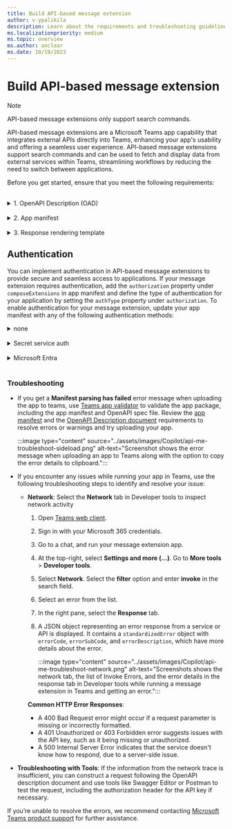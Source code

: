 ```yaml
---
title: Build API-based message extension
author: v-ypalikila
description: Learn about the requirements and troubleshooting guidelines for an API-based message extension.
ms.localizationpriority: medium
ms.topic: overview
ms.author: anclear
ms.date: 10/19/2023
---
```


# Build API-based message extension

> [!NOTE]
> API-based message extensions only support search commands.

API-based message extensions are a Microsoft Teams app capability that integrates external APIs directly into Teams, enhancing your app's usability and offering a seamless user experience. API-based message extensions support search commands and can be used to fetch and display data from external services within Teams, streamlining workflows by reducing the need to switch between applications.

Before you get started, ensure that you meet the following requirements:

</br>
<details><summary id="oad">1. OpenAPI Description (OAD) </summary>

Ensure that you adhere to following guidelines for OpenAPI Description (OAD) document:

* OpenAPI versions 2.0 and 3.0.x are supported.
* JSON and YAML are the supported formats.
* The request body, if present, must be application/Json.
* Define an HTTPS protocol server URL for the `servers.url` property.
* Only POST and GET HTTP methods are supported.
* The OpenAPI Description document must have an `operationId`.
* Only one required parameter without a default value is allowed.
* A required parameter with a default value is considered optional.
* Users must not enter a parameter for a header or cookie.
* The operation must not have a required header or cookie parameters without default values.
* Ensure that there are no remote references in the OpenAPI Description document.
* Constructing arrays for the request isn’t supported; however, nested objects within a JSON request body are supported.
* Teams doesn't support the `oneOf`, `anyOf`, `allOf`, and `not` (swagger.io) constructs.

The following code is an example of an OpenAPI Description document:

```yml
openapi: 3.0.1
info:
title: OpenTools Plugin
description: A plugin that allows the user to find the most appropriate AI tools for their use cases, with their pricing information.
version: 'v1'
servers:
- url: https://gptplugin.opentools.ai
paths:
/tools:
 get:
   operationId: searchTools
   summary: Search for AI Tools
   parameters:
     - in: query
       name: search
       required: true
       schema:
         type: string
       description: Used to search for AI tools by their category based on the keywords. For example, ?search="tool to create music" will give tools that can create music.
   responses:
     "200":
       description: OK
       content:
         application/json:
           schema:
             $ref: '#/components/schemas/searchToolsResponse'
     "400":
       description: Search Error
       content:
         application/json:
           schema:
             $ref: '#/components/schemas/searchToolsError'
components:
schemas:
 searchToolsResponse:
   required:
     - search
   type: object
   properties:
     tools:
       type: array
       items:
         type: object
         properties:
           name:
             type: string
             description: The name of the tool.
           opentools_url:
             type: string
             description: The URL to access the tool.
           main_summary:
             type: string
             description: A summary of what the tool is.
           pricing_summary:
             type: string
             description: A summary of the pricing of the tool.
           categories:
             type: array
             items:
               type: string
             description: The categories assigned to the tool.
           platforms:
             type: array
             items:
               type: string
             description: The platforms that this tool is available on.
       description: The list of AI tools.
 searchToolsError:
   type: object
   properties:
     message:
       type: string
       description: Message of the error.
```

For more information on how to write OpenAPI definitions in YAML, see [OpenAPI structure.](https://swagger.io/docs/specification/basic-structure/)

</details>

</br>

<details><summary id="app-manifest">2. App manifest</summary>

Ensure that you adhere to following guidelines for app manifest:

* Set the app manifest version to `1.17`.
* Set `composeExtensions.composeExtensionType` to `apiBased`.
* Define `composeExtensions.apiSpecificationFile` as the relative path to the OpenAPI Description file within the folder. This links the app manifest to the API specification.
* Define `apiResponseRenderingTemplateFile` as the relative path to the response rendering template. This specifies the location of the template used for rendering API responses.
* Each command must have a link to the response rendering template. This connects each command to its corresponding response format.
* The `Commands.id` property in the app manifest must match the `operationId` in the OpenAPI Description.
* If a required parameter is without a default value, the command `parameters.name` in the app manifest must match the `parameters.name` in the OpenAPI Description document.
* If there’s no required parameter, the command `parameters.name` in the app manifest must match the optional `parameters.name` in the OpenAPI Description.
* Make sure that the parameters for each command match exactly with the names of the parameters defined for the operation in the OpenAPI spec.
* A [response rendering template](#response-template) must be defined per command, which is used to convert responses from an API.
* The command and parameter descriptions must not exceed 128 characters.

  ```json
   {
   "$schema": "https://developer.microsoft.com/json-schemas/teams/vDevPreview/MicrosoftTeams.schema.json",
   +  "manifestVersion": "devPreview",
   "version": "1.0.0",
   "id": "04805b4b-xxxx-xxxx-xxxx-4dbc1cac8f89",
   "packageName": "com.microsoft.teams.extension",
   "developer": {
      "name": "Teams App, Inc.",
      "websiteUrl": "https://www.example.com",
      "privacyUrl": "https://www.example.com/termofuse",
      "termsOfUseUrl": "https://www.example.com/privacy"
   },
   "icons": {
      "color": "color.png",
      "outline": "outline.png"
   },
   "name": {
      "short": "AI tools",
      "full": "AI tools"
   },
   "description": {
      "short": "AI tools",
      "full": "AI tools"
   },
   "accentColor": "#FFFFFF",
   "composeExtensions": [
      {
   +      "composeExtensionType": "apiBased",
   +      "authorization": {
   +        "authType": "apiSecretServiceAuth ",
   +        "apiSecretServiceAuthConfiguration": {
   +            "apiSecretRegistrationId": "96270b0f-7298-40cc-b333-152f84321813"
   +        }
   +      },
   +      "apiSpecificationFile": "aitools-openapi.yml",
         "commands": [
         {
            "id": "searchTools",
            "type": "query",
            "context": [
               "compose",
               "commandBox"
            ],
            "title": "search for AI tools",
            "description": "search for AI tools",
            "parameters": [
               {
               "name": "search",
               "title": "search query",
               "description": "e.g. search='tool to create music'"
               }
            ],
   +          "apiResponseRenderingTemplateFile": "response-template.json"
         }
         ]
      }
   ],
   "validDomains": []
   }
   ```

### Parameters

|Name  |Description                                    |
|:---------|               ---------------------------------------------------------|
|`composeExtensions.composeExtensionType`     |  Compose extension type. Update the value to `apiBased`. |
|`composeExtensions.authorization`|Authorization related information for the API-based message extension|
|`composeExtensions.authorization.authType`|Enum of possible authorization types. Supported values are `none`, `apiSecretServiceAuth`, and `microsoftEntra`.|
|`composeExtensions.authorization.apiSecretServiceAuthConfiguration`|Object capturing details needed to do service auth. Applicable only when auth type is `apiSecretServiceAuth`.|
|`composeExtensions.authorization.apiSecretServiceAuthConfiguration.apiSecretRegistrationId`| Registration ID returned when developer submits the API key through Developer Portal.|
|`composeExtensions.apiSpecificationFile`     |  References an OpenAPI Description file in the app package. Include when type is `apiBased`.      |
|`composeExtensions.commands.id`      | Unique ID that you assign to search command. The user request includes this ID. The ID must match the `OperationId` available in the OpenAPI Description.       |
|`composeExtensions.commands.context`      | Array where the entry points for message extension is defined. The default values are `compose` and `commandBox`. |
|`composeExtensions.commands.parameters`    | Defines a static list of parameters for the command. The name must map to the `parameters.name` in the OpenAPI Description. If you're referencing a property in the request body schema, then the name must map to `properties.name` or query parameters.     |
|`composeExtensions.commands.apiResponseRenderingTemplateFile`| Template used to format the JSON response from developer’s API to Adaptive Card response. *[Mandatory]* |

For more information, see [composeExtensions](../resources/schema/manifest-schema-dev-preview.md#composeextensions).

</details>

</br>

<details><summary id="response-template">3. Response rendering template</summary>

> [!NOTE]
>
> Teams supports Adaptive Cards up to version 1.5. When using Adaptive Card designer, ensure that you change the target version to 1.5.

* **Define the schema reference URL** in the `$schema` property to establish the structure of your template to the [response rendering template schema](https://developer.microsoft.com/json-schemas/teams/v1.17/MicrosoftTeams.ResponseRenderingTemplate.schema.json).
* **The supported values for `responseLayout`** are `list` and `grid`, which determine how the response is visually presented. For more information on the layout, see [respond to user requests](how-to/search-commands/respond-to-search.md#respond-to-user-requests).
* **A `jsonPath` is rerequired** for arrays or when the data for the Adaptive Card isn't the root object. For example, if your data is nested under `productDetails`, your JSON path would be `productDetails`.
* **Define `jsonPath` as the path** to the relevant data or array in the API response. If the path points to an array, then each entry in the array binds with the Adaptive Card template and returns as a separate result. *[Optional]*
* **Get a sample response** for validating the response rendering template. This serves as a test to ensure your template works as expected.
* **Use tools such as Fiddler or Postman** to call the API and ensure that the request and the response are valid. This step is crucial for troubleshooting and confirming that your API is functioning correctly.
* **You can use the Adaptive Card Designer** to bind the API response to the response rendering template and preview the Adaptive Card. Insert the Adaptive Card template in the **CARD PAYLOAD EDITOR** and insert the sample response entry in the **SAMPLE DATA EDITOR**.

The following code is an example of a Response rendering template: <br/>
<br/>
  <details><summary>Response rendering template example</summary>

  ```json
  {
  "version": "1.0",
  "$schema": "developer.microsoft.com/json-schemas/teams/v1.17/MicrosoftTeams.ResponseRenderingTemplate.schema.json",
  "jsonPath": "repairs",
  "responseLayout": "grid",
  "responseCardTemplate": {
    "$schema": "http://adaptivecards.io/schemas/adaptive-card.json",
    "type": "AdaptiveCard",
    "version": "1.4",
    "body": [
      {
        "type": "Container",
        "items": [
          {
            "type": "ColumnSet",
            "columns": [
              {
                "type": "Column",
                "width": "stretch",
                "items": [
                  {
                    "type": "TextBlock",
                    "text": "Title: ${if(title, title, 'N/A')}",
                    "wrap": true
                  },
                  {
                    "type": "TextBlock",
                    "text": "Description: ${if(description, description, 'N/A')}",
                    "wrap": true
                  },
                  {
                    "type": "TextBlock",
                    "text": "Assigned To: ${if(assignedTo, assignedTo, 'N/A')}",
                    "wrap": true
                  },
                  {
                    "type": "Image",
                    "url": "${image}",
                    "size": "Medium",
                    "$when": "${image != null}"
                  }
                ]
              },
              {
                "type": "Column",
                "width": "auto",
                "items": [
                  {
                    "type": "Image",
                    "url": "${if(image, image, '')}",
                    "size": "Medium"
                  }
                ]
              }
            ]
          },
          {
            "type": "FactSet",
            "facts": [
              {
                "title": "Repair ID:",
                "value": "${if(id, id, 'N/A')}"
              },
              {
                "title": "Date:",
                "value": "${if(date, date, 'N/A')}"
              }
            ]
          }
        ]
      }
    ]
    },
    "previewCardTemplate": {
    "title": "Title: ${if(title, title, 'N/A')}",
    "subtitle": "Description: ${if(description, description, 'N/A')}",
    "text": "Assigned To: ${if(assignedTo, assignedTo, 'N/A')}",
    "image": {
      "url": "${image}",
      "$when": "${image != null}"
      }
    }
   }
   ```

  </details>

  **Preview Card**

A preview card template in the response rendering template schema is used to map JSON responses to a preview card that users see when they select a search result. The preview card then expands into an Adaptive Card in the message compose box. The preview card template is part of the response rendering template, which also includes an Adaptive Card template and metadata.

  :::image type="content" source="../assets/images/Copilot/api-based-message-extension-preview-card.png" alt-text="Screenshot shows an example of compose extension displaying an array of preview cards when searching for a specific word. In this case, searching for 'a' in the 'SME test app' returns five cards showing 'Title', 'Description' (truncated) and 'AssignedTo' properties and values in each one.":::

 **Expanded Adaptive Card**

  :::image type="content" source="../assets/images/Copilot/api-based-message-extension-expanded-adaptive-card.png" alt-text="Example of how the Adaptive Card looks like expanded once a user selects a preview card. The Adaptive Card shows the Title, the full Description, AssignedTo, RepairId, and Date values.":::

#### Parameters

|Property  |Type  |Description  |Required  |
|--------- |---------|---------|---------|
|`version` |  `string` | The schema version of the current response rendering template.        |  Yes       |
|`jsonPath`     | `string`        | The path to the relevant section in the results to which the responseCardTemplate and previewCardTemplate should be applied. If not set, the root object is treated as the relevant section. If the relevant section is an array, each entry is mapped to the responseCardTemplate and the previewCardTemplate.        |   No      |
|`responseLayout`    | `responseLayoutType`        |  Specifies the layout of the results in the message extension flyout. The supported types are `list` and `grid`.       |    Yes     |
|`responseCardTemplate`    |  `adaptiveCardTemplate`  | A template for creating an Adaptive Card from a result entry.      |   Yes      |
|`previewCardTemplate`     |  `previewCardTemplate`       | A template for creating a preview card from a result entry. The resulting preview card is displayed in the message extension flyout menu.        |  Yes       |

#### Json path

The [JSON path](https://www.newtonsoft.com/json/help/html/QueryJsonSelectToken.htm) is optional but should be used for arrays or where the object to be used as the data for the adaptive card isn't the root object. The JSON path should follow the format defined by Newtonsoft. This tool can be used. You can use the [JSON tool](https://jsonpath.com/) to validate a JSON path is correct given an example JSON token. If the JSON path points to an array, then each entry in that array is bound with the adaptive card template and returns as separate results.

**Example**
Let's say you have the below JSON for a list of products and you want to create a card result for each entry.

```json
{
   "version": "1.0",
   "title": "All Products",
   "warehouse": {
      "products": [
        ...
      ]
   }
}
```

As you can see, the array of results is under "products", which is nested under "warehouse", so the JSON path would be "warehouse.products".

Use <https://adaptivecards.io/designer/> to preview the adaptive card by inserting the template into Card Payload Editor, and take a sample response entry from your array or for your object and insert it into the Same Data editor on the right. Make sure that the card renders properly and is to your liking.
Note that Teams supports cards up to version 1.5 while the designer supports 1.6.

#### OpenAPI schema conversion

> [!NOTE]
> We send an accept-language header in the HTTP request that is sent to the endpoint defined in the OpenAPI description document. The accept-language is based on the Teams client locale and can be used by the developer for returning back a localized response.

The following data types in the OpenAPI description document are converted into elements within an Adaptive Card as follows:

* `string`, `number`, `integer`, `boolean` types are converted to a TextBlock.

  <details><summary>Example</summary>
  
  * **Source Schema**: `string`, `number`, `integer`, and `boolean`

       ```yml
        name:
          type: string
          example: doggie
       ```

  * **Target Schema**: `Textblock`

      ```json
      {
      "type": "TextBlock",
      "text": "name: ${if(name, name, 'N/A')}",
      "wrap": true
    }
      ```

  </details>

* `array`: An array is converted to a container inside Adaptive Card.

  <details><summary>Example</summary>

  * **Source schema**: `array`

    ```yml
        type: array
                  items:
                  required:
                    - name
                  type: object
                    properties:
                    id:
                      type: integer
                    category:
                      type: object
                      properties:
                      name:
                        type: string
    ```

  * **Target Schema**: `Container`

    ```json
        {
                  "type": "Container",
                  "$data": "${$root}",
                  "items": [
                    {
                      "type": "TextBlock",
                      "text": "id: ${if(id, id, 'N/A')}",
                      "wrap": true
                    },
                    {
                      "type": "TextBlock",
                      "text": "category.name: ${if(category.name, category.name, 'N/A')}",
                      "wrap": true
                    }
                  ]
                }
                
    ```

  </details>

* `object`: An object is converted to a nested property in Adaptive Card.

  <details><summary>Example</summary>

  * **Source Schema**: `object`

    ```yml
    components:
      schemas:
        Pet:
            category:
              type: object
            properties:
              id:
                type: integer
              name:
                type: string

    ```

  * **Target Schema**: Nested property in an Adaptive Card

    ```json
    {
      "type": "TextBlock",
      "text": "category.id: ${if(category.id, category.id, 'N/A')}",
      "wrap": true
    },
    {
      "type": "TextBlock",
      "text": "category.name: ${if(category.name, category.name, 'N/A')}",
      "wrap": true
    }

    ```

  </details>

* `image`: If a property is an image URL, then it converts to an Image element in the Adaptive Card.

  <details><summary>Example</summary>

  * **Source schema**: `image`

    ```yml
        image:
          type: string
          format: uri
          description: The URL of the image of the item to be repaired

    ```

  * **Target Schema**: `"Image"`

    ```json
    {
          "type": "Image",
          "url": "${image}",
          "$when": "${image != null}"
        }

    ```

  </details>

</details>

## Authentication

You can implement authentication in API-based message extensions to provide secure and seamless access to applications. If your message extension requires authentication, add the `authorization` property under `composeExtensions` in app manifest and define the type of authentication for your application by setting the `authType` property under `authorization`. To enable authentication for your message extension, update your app manifest with any of the following authentication methods:

<details><summary id="none">none</summary>
<br>

You can update `none` as a value for `authorization` in an API-based message extension when the API doesn't require any authentication for the user. When Teams service sends a request to the API, it deosn't supply any authentication information.

```json
    "authorization": {
      "authType": "none"
      }
    },
```

</details>
<br/>

<details><summary id="secret-service-auth">Secret service auth</summary>

API secret service authentication is a secure method for your app to authenticate with API. You can [register an API key](#register-an-api-key) through the Developer Portal for Teams, and generate an API key registration ID. [Update the app manifest](#update-app-manifest) with the `apiSecretServiceAuthConfiguration` object with an `apiSecretRegistrationId` property. This property should contain the reference ID returned when you submitted the API key through the portal.

When an API request is initiated, the system retrieves the API key from a secure storage location and includes it in the authorization header using the bearer token scheme. The API endpoint, upon receiving the request, verifies the validity of the API key. If the verification is successful, the endpoint processes the request and returns the desired response, ensuring that only authenticated requests receive access to the API’s resources.

### Register an API key

API key registration allows you to secure their APIs that are behind an auth and use in message extensions. You can register an API key and specify the domain, tenant, and app that can access the APIs, and provide the secrets that are needed to authenticate the API calls.  You can then paste the API key ID in the message extension and the API key ID enables the authentication for the API calls that are behind an auth.

To register an API Key, follow these steps:

1. Go to **Tools** > **API key registration**.

   :::image type="content" source="../assets/images/Copilot/api-based-me-api-key-registration.png" alt-text="Screenshot shows the API key registration option in Developer Portal for Teams.":::

1. Select **+ New API key**.

1. In the **API key registration** page, under **Register an API key**, update the following:

   1. **Description**: Description of the API Key.
   1. **Add domain**: Update the base path for API endpoints. The path must be a secure HTTPS URL, include a fully qualified domain name, and can optionally include a specific path. For example, `https://api.yelp.com`.

      :::image type="content" source="../assets/images/Copilot/api-based-me-register-key-domain.png" alt-text="Screenshot shows the Description and Add domain options in the API key registration page in Developer Portal for Teams.":::

1. Under **Set a target tenant**, select any of the following:

   * **Home tenant**
   * **Any tenant**

   |Option   |When to use  | Description|
   |---------|---------|----------------|
   |**Home tenant**     | When you develop your app in your tenant and test the app as a custom app or custom app built for your org.        |  The API key is only usable within the tenant where the the API is registered. |
   |**Any tenant**     | After you've completed testing the app and want to enable the app across different tenants. Ensure that you update your target tenant to **Any tenant** before submitting your app package to the Partner Center.        | The API key can be used in other tenants after the app is available in the Teams Store. |

   :::image type="content" source="../assets/images/Copilot/api-based-me-api-key-tenant.png" alt-text="Screenshot shows the Home tenant and Any tenant options under set a target tenant heading in Developer Portal for Teams.":::

1. Under **Set a Teams app**, select any of the following:

   * **Any Teams app**
   * **Existing Teams app ID**

   |Option   |When to use  | Description|
   |---------|---------|----------------|
   |**Any Teams app**     | When you develop your app in your tenant and test the app as a custom app or custom app built for your org.        | The API key can be used with any Teams app. It's useful when custom app or custom app built for your org have IDs generated after app upload. |
   |**Existing Teams app ID**     | After you've completed testing of your app within your tenant as a custom app or custom app built for your org. Update your API key registration and select **Existing Teams app** and input your app’s manifest ID.         |The **Existing Teams app** option binds the API secret registration to your specific Teams app. |

   :::image type="content" source="../assets/images/Copilot/api-based-me-api-key-teams-app.png" alt-text="Screenshot shows the Any Teams app and Existing Teams app options under Set a Teams app heading in Developer Portal for Teams.":::

1. Select **+ Add Secret**. A **Add an API key** dialog appears.

1. Enter a value for the secret and select **Save**.

   > [!NOTE]
   >
   > * You can maintain up to two secrets for each API key registration. If one key is compromised, it can be promptly removed and allows Teams to switch to the second key.
   > * The secret value must have at least 10 characters and at most 128 characters.
   > * If the first key results in a 401 error, Teams automatically attempts to use the second key. It helps with uninterrupted service for users and eliminates any potential downtime during the creation of a new secret.

   :::image type="content" source="../assets/images/Copilot/api-based-me-api-key-secret.png" alt-text="Screenshot shows the Enter the value for this secret option to add a secret to the API key.":::

An **API key registration ID** is generated.

:::image type="content" source="../assets/images/Copilot/api-based-me-api-key-reg-id.png" alt-text="Screenshot shows the API key registration ID generated in Developer Portal for Teams.":::

Copy and save the API key registration ID and update it as a value for the `apiSecretRegistrationId` property in the app manifest.

### Update app manifest

You can authorize incoming requests to your service by configuring a static API key. The API key is stored securely and added to the API call. Add an `apiSecretServiceAuthConfiguration` object with an `apiSecretRegistrationId` property, which contains the reference ID when you submit the API key through the Developer portal for Teams. For more information, see [composeExtensions.commands.](../resources/schema/manifest-schema.md#composeextensionscommands)

```json
"composeExtensions": [
    {
      "composeExtensionType": "apiBased",
      "authorization": {
        "authType": "apiSecretServiceAuth",
        "apiSecretServiceAuthConfiguration": {
            "apiSecretRegistrationId": "9xxxxb0f-xxxx-40cc-xxxx-15xxxxxxxxx3"
        }
      },
```

</details>
<br/>

<details><summary id="microsoft-entra">Microsoft Entra </summary>

`microsoftEntra` authentication method uses an app user's Teams identity to provide them with access to your app. A user who has signed into Teams doesn't need to sign in again to your app within the Teams environment. Microsoft Entra SSO enables the app to silently obtain a user token that is issued for its resource by Microsoft Entra. The app can then authenticate this token and retrieve the user profile information without the user's consent.

### Prerequisites

Before you start, ensure you have the following:

* An Azure account with an active subscription.
* Basic familiarity with Microsoft Entra ID and Teams app development.

The following image shows how SSO works when a Teams app user attempts to access API-bsed message extension app:

:::image type="content" source="../assets/images/Copilot/api-me-entra-sso.png" alt-text="Screenshot shows how Microsoft Entra SSO authorization works to authentication API." lightbox="../assets/images/Copilot/api-me-entra-sso.png" :::

* The user invokes the API-based message extension app from a message extension in Teams and requests a command that requires authentication.
* The app sends a request to the Teams backend service with the app ID and the required scope (access_as_user).
* The Teams backend service checks if the user consented to the app and the scope. If not, it shows a consent screen to the user and asks for permission.
* If the user consents, Microsoft Entra generates an access token for the user and the app, and sends it to the app in the authorization header of the request.
* The app validates the token. The user can extract the user information from the token, such as the name, email, and object ID.
* The app returns the response to the user in Teams.

To enable `microsoftEntra` authentication method for API-based message extension, follow these steps:

### Register a new app in Microsoft Entra ID

1. Open the [Azure portal](https://ms.portal.azure.com/) on your web browser.

2. Select the **App registrations** icon.

   :::image type="content" source="../assets/images/authentication/teams-sso-tabs/azure-portal.png" alt-text="Microsoft Entra admin center page.":::

   The **App registrations** page appears.

3. Select **+ New registration** icon.

    :::image type="content" source="../assets/images/authentication/teams-sso-tabs/app-registrations.png" alt-text="New registration page on Microsoft Entra admin center.":::

    The **Register an application** page appears.

4. Enter the name of your app that you want to be displayed to the app user. You can change the name at a later stage if you want to.

    :::image type="content" source="../assets/images/authentication/teams-sso-tabs/register-app.png" alt-text="App registration page on Microsoft Entra admin center.":::

5. Select the type of user account that can access your app. You can select from single or multitenant options in organizational directories, or restrict the access to personal Microsoft accounts only.

    <details>
    <summary><b>Options for supported account types</b></summary>

    | Option | Select this to... |
    | --- | --- |
    | Accounts in this organizational directory only (Microsoft only - Single tenant) | Build an application for use only by users (or guests) in your tenant. <br> Often called custom app built for your org (LOB app), this app is a single-tenant application in the Microsoft identity platform. |
    | Accounts in any organizational directory (Any Microsoft Entra ID tenant - Multitenant) | Let users in any Microsoft Entra tenant use your application. This option is appropriate if, for example, you're building a SaaS application, and you intend to make it available to multiple organizations. <br> This type of app is known as a multitenant application in the Microsoft identity platform.|
    | Accounts in any organizational directory (Any Microsoft Entra ID tenant - Multitenant) and personal Microsoft accounts (for example, Skype, Xbox) | Target the widest set of customers. <br> By selecting this option, you're registering a multitenant application that can support app users who have personal Microsoft accounts also. |
    | Personal Microsoft accounts only | Build an application only for users who have personal Microsoft accounts. |

    </details>

    > [!NOTE]
    > You don't need to enter **Redirect URI** for enabling SSO for an API-based message extension app.

7. Select **Register**.
    A message pops up on the browser stating that the app was created.

    :::image type="content" source="../assets/images/Copilot/api-me-entra-sso-register.png" alt-text="Screenshot shows an example of the notification after the app registration is successful on Azure portal.":::

    The page with app ID and other configurations is displayed.

    :::image type="content" source="../assets/images/Copilot/api-me-entra-sso-app-details.png" alt-text="Screenshot shows the app details page in Azure portal.":::

8. Note and save the app ID from **Application (client) ID** to update the app manifest later.

    Your app is registered in Microsoft Entra ID. You now have the app ID for your API-based message extension app.

### Configure scope for access token

After you've created a new app registration, configure scope (permission) options for sending access token to Teams client, and authorizing trusted client applications to enable SSO.

To configure scope and authorize trusted client applications, you need:

* [Add Application ID URI](#application-id-uri): Configure scope (permission) options for your app. Expose a web API and configure the application ID URI.
* [Configure API scope](#configure-api-scope): Define scope for the API, and the users who can consent for a scope. You can only let admins provide consent for higher-privileged permissions.
* [Configure authorized client application](#configure-authorized-client-application): Create authorized client IDs for applications that you want to preauthorize. It allows the app user to access the app scopes (permissions) you've configured, without requiring any further consent. Preauthorize only those client applications you trust as your app users don't have the opportunity to decline consent.

#### Application ID URI

1. Select **Manage** > **Expose an API** from the left pane.

    The **Expose an API** page appears.

1. Select **Add** to generate application ID URI in the form of `api://{AppID}`.

    :::image type="content" source="../assets/images/Copilot/api-based-me-entra-sso-expose-api.png" alt-text="Set app ID URI":::

    The section for setting application ID URI appears.

1. Enter the **Application ID URI** in the format explained here.

    :::image type="content" source="../assets/images/Copilot/api-based-me-entra-sso-app-id-uri.png" alt-text="Application ID URI":::

    * The **Application ID URI** is prefilled with app ID (GUID) in the format `api://{AppID}`.
    * The application ID URI format must be: `api://fully-qualified-domain-name.com/{AppID}`.
    * Insert the `fully-qualified-domain-name.com` between `api://` and `{AppID}` (which is, GUID). For example, api://example.com/{AppID}.

    > [!IMPORTANT]
    >
    > * If you're building a standalone bot, enter the application ID URI as api://botid-{YourBotId}. Here, {YourBotId} is your Microsoft Entra application ID.
    > * If you're building an app with a bot, a messaging extension, and a tab, enter the application ID URI as api://fully-qualified-domain-name.com/botid-{YourClientId}, where {YourClientId} is your bot app ID.
    > *  If you're building an app with a messaging extension or tab capabilities without the bot,  enter the application ID URI as api://fully-qualified-domain-name.com/{YourClientId}, where {YourClientId} is your Microsoft Entra application ID.
    
    
    **Application ID URI for app with multiple capabilities**: If you're building an API-based message extension, enter the application ID URI as `api://fully-qualified-domain-name.com/{YourClientId}`, where {YourClientId} is your Microsoft Entra app ID.
    >
    > * **Format for domain name**: Use lower case letters for domain name. Don't use upper case.


1. Select **Save**.

    A message pops up on the browser stating that the application ID URI was updated.

    :::image type="content" source="../assets/images/authentication/teams-sso-tabs/app-id-uri-msg.png" alt-text="Application ID URI message":::

    The application ID URI displays on the page.

    :::image type="content" source="../assets/images/Copilot/api-based-me-entra-sso-app-id-uri-final.png" alt-text="Application ID URI updated":::

1. Note and save the Application ID URI to update the app manifest later.

#### Configure API scope

> [!NOTE]
> API-based message extension support **access_as_user** scope only.

1. Select **+ Add a scope** in the **Scopes defined by this API** section.

    :::image type="content" source="../assets/images/authentication/teams-sso-tabs/select-scope.png" alt-text="Select scope":::

    The **Add a scope** page appears.

1. Enter the details for configuring scope.

    :::image type="content" source="../assets/images/authentication/teams-sso-tabs/add-scope.png" alt-text="The screenshot shows how to add scope details in Azure.":::

    1. Enter the scope name. This field is mandatory.
    2. Select the user who can give consent for this scope. The default option is **Admins only**.
    3. Enter the **Admin consent display name**. This field is mandatory.
    4. Enter the description for admin consent. This field is mandatory.
    5. Enter the **User consent display name**.
    6. Enter the description for user consent description.
    7. Select the **Enabled** option for state.
    8. Select **Add scope**.

    A message pops up on the browser stating that the scope was added.

    :::image type="content" source="../assets/images/authentication/teams-sso-tabs/scope-added-msg.png" alt-text="Scope added message":::

    The new scope you defined displays on the page.

    :::image type="content" source="../assets/images/Copilot/api-based-me-entra-sso-scopes.png" alt-text="Screenshot shows an example of the scope added to the app in Azure portal.":::

#### Configure authorized client application

1. Move through the **Expose an API** page to the **Authorized client application** section, and select **+ Add a client application**.

    :::image type="content" source="../assets/images/authentication/teams-sso-tabs/auth-client-apps.png" alt-text="Authorized client application":::

    The **Add a client application** page appears.

1. Enter the appropriate Microsoft 365 client ID for the applications that you want to authorize for your app’s web application.

    :::image type="content" source="../assets/images/Copilot/api-based-me-entra-sso-client-app.png" alt-text="Screenshot shows the Client ID and Authorized scopes option to add a client application to the app in Azure portal.Add a client application":::

    > [!NOTE]
    >
    > The Microsoft 365 client IDs for mobile, desktop, and web applications for Teams are the actual IDs that you must add.

    1. Select one of the following client IDs:

       | Use client ID | For authorizing... |
       | --- | --- |
       | 1fec8e78-bce4-4aaf-ab1b-5451cc387264 | Teams mobile or desktop application |
       | 5e3ce6c0-2b1f-4285-8d4b-75ee78787346 | Teams web application |

    1. Select the application ID URI you created for your app in **Authorized scopes** to add the scope to the web API you exposed.

    1. Select **Add application**.

       A message pops up on the browser stating that the authorized client app was added.

       :::image type="content" source="../assets/images/authentication/teams-sso-tabs/update-app-auth-msg.png" alt-text="Client application added message":::

       The authorized app's client ID displays on the page.

       :::image type="content" source="../assets/images/authentication/teams-sso-tabs/client-app-added.png" alt-text="Client app added and displayed":::

> [!NOTE]
> You can authorize more than one client application. Repeat the steps of this procedure for configuring another authorized client application.

You've successfully configured app scope, permissions, and client applications. Ensure that you note and save the application ID URI. Next, you configure the access token version.

### Update app manifest

Update the following properties in the app manifest file:

* `webApplicationInfo`: The `webApplicationInfo` property is used to enable SSO for your app to help app users access your API-based message extension app seamlessly. The application ID URI that you registered in Microsoft Entra ID is configured with the scope of the API you exposed. For more information, see [webApplicationInfo](../resources/schema/manifest-schema.md#webapplicationinfo).

   &nbsp;&nbsp;:::image type="content" source="../assets/images/authentication/teams-sso-tabs/sso-manifest.png" alt-text="Screenshot shows the app manifest configuration.":::

* `microsoftEntraConfiguration`: Enables Single sign-on authentication for your app. Configure the `supportsSingleSignOn` property to `true` to support SSO and reduce the need for multiple authentications. If the property is set to `false` or is left empty, the user can't upload the app to Teams and the app fails validation.

To configure app manifest:

1. Open the API-based message extension app project.
2. Open the app manifest folder.

    > [!NOTE]
    >
    > * The app manifest folder should be at the root of your project. For more information, see [Create a Microsoft Teams app package](../concepts/build-and-test/apps-package.md).
    > * For more information on learning how to create a manifest.json, see [the app manifest schema](../resources/schema/manifest-schema.md).

1. Open the `manifest.json` file
1. Add the following code snippet to the app manifest file:

   **webApplicationInfo**

    ```json
    "webApplicationInfo":
    {
    "id": "{Microsoft Entra AppId}",
    "resource": "api://subdomain.example.com/{Microsoft Entra AppId}"
    }
    ```

    where,
    * `{Microsoft Entra AppId}` is the app ID you created when you registered your app in Microsoft Entra ID. It's the GUID.
    * `api://subdomain.example.com/{Microsoft Entra AppId}` is the application ID URI that you registered when creating scope in Microsoft Entra ID.

    **MicrosoftEntraConfiguration**

    ```json
    "authorization": {
      "authType": "microsoftEntra",
      “microsoftEntraConfiguration”: {
        “supportsSingleSignOn”: true
      }
    },
    ```
  
1. Save the app manifest file.

For more information, see [composeExtensions.commands](../resources/schema/manifest-schema.md#composeextensionscommands).

#### Authenticate token

When the message extension calls the API during authentication, it receives a request with the user’s access token. The message extension then adds the token in the authorization header of the outgoing HTTP request. The header format is `Authorization: Bearer <token_value>`. For example, when a message extension makes an API call to a service that requires authentication. The extension constructs an HTTP request as follows:

```http
GET /api/resource HTTP/1.1
Host: api.example.com
Authorization: Bearer eyJhbGciOiJIUzI1NiIsInR5cCI6IkpXVCJ9.eyJzdWIiOiIxMjM0NTY3ODkwIiwibmFtZSI6IkpvaG4gRG9lIiwiaWF0IjoxNTE2MjM5MDIyfQ.SflKxwRJSMeKKF2QT4fwpMeJf36POk6yJV_adQssw5c
```

After the API-based message extension gets a request header with token, perform the following steps:

* **Authenticate**: Verify the token for the audience, scope, issuer, and signature claims to check if the token is for your app.

  The following is an example of a JSON Web Token (JWT) with a header and response:

# [Token V2](#tab/token-v2)

  ```json
  {
  "typ": "JWT",
  "rh": "0.AhoAv4j5cvGGr0GRqy180BHbR6Rnn7s7iddIqxdA7UZsDxYaABY.",
  "alg": "RS256",
  "kid": "q-23falevZhhD3hm9CQbkP5MQyU"
  }.{
    "aud": "00000002-0000-0000-c000-000000000000",
    "iss": "https://login.microsoftonline.com/72f988bf-86f1-41af-91ab-2d7cd011db47/v2.0",
    "iat": 1712509315,
    "nbf": 1712509315,
    "exp": 1712513961,
    "aio": "Y2NgYEjJqF0stqv73u41a6ZmxPEvBgA=",
    "azp": "1fec8e78-bce4-4aaf-ab1b-5451cc387264",
    "azpacr": "0",
    "name": "John Doe",
    "oid": "00000000-0000-0000-0000-000000000000",
    "preferred_username": "john.doe@contoso.com",
    "rh": "I",
    "scp": "access_as_user",
    "sub": "e4uM7JgAEm08GBuasSltQjvPuMX1fR5TqxopJpqZJB8",
    "tid": "12345678-aaaa-bbbb-cccc-9876543210ab",
    "uti": "h7DMQwSPAEeiEe62JJUGAA",
    "ver": "2.0"
    }
  ```

# [Token V1](#tab/token-v1)

  ```json
  {
  "typ": "JWT",
  "rh": "0.AhoAv4j5cvGGr0GRqy180BHbR6Rnn7s7iddIqxdA7UZsDxYaABY.",
  "alg": "RS256",
  "kid": "q-23falevZhhD3hm9CQbkP5MQyU"
  }.{
    "aud": "api://00000002-0000-0000-c000-000000000000",
    "iss": "https://sts.windows.net/{tenantid}/",
    "iat": 1537231048,
    "nbf": 1537231048,
    "exp": 1537234948,
    "acr": "1",
    "aio": "AXQAi/8IAAAA",
    "amr": ["pwd"],
    "appid": "c44b4083-3bb0-49c1-b47d-974e53cbdf3c",
    "appidacr": "0",
    "ipaddr": "192.168.1.1",
    "name": "John Doe",
    "oid": "00000000-0000-0000-0000-000000000000",
    "scp": "access_as_user",
    "sub": "AAAAAAAAAAAAAAAAAAAAAIkzqFVrSaSaFHy782bbtaQ",
    "tid": "12345678-aaaa-bbbb-cccc-9876543210ab",
    "uti": "fqiBqXLPj0eQa82S-IYFAA",
    }
  ```

* **Use the token**: Extract the user information from the token, such as name, email, and object ID and use the token to call the message extension app's own API.

  > [!NOTE]
  > The API receives a Microsoft Entra token with the scope set to `access_as_user` as registered in the Azure portal. However, the token isn't authorized to call any other downstream APIs, such as Microsoft Graph.

</details>
<br/>

### Troubleshooting

* If you get a **Manifest parsing has failed** error message when uploading the app to teams, use [Teams app validator](https://dev.teams.microsoft.com/validation) to validate the app package, including the app manifest and OpenAPI spec file. Review the [app manifest](#app-manifest) and the [OpenAPI Description document](#oad) requirements to resolve errors or warnings and try uploading your app.

   :::image type="content" source="../assets/images/Copilot/api-me-troubleshoot-sideload.png" alt-text="Screenshot shows the error message when uploading an app to Teams along with the option to copy the error details to clipboard.":::

* If you encounter any issues while running your app in Teams, use the following troubleshooting steps to identify and resolve your issue:

  * **Network**: Select the **Network** tab in Developer tools to inspect network activity

     1. Open [Teams web client](https://teams.microsoft.com).
     1. Sign in with your Microsoft 365 credentials.
     1. Go to a chat, and run your message extension app.
     1. At the top-right, select **Settings and more (...)**. Go to **More tools** > **Developer tools**.
     1. Select **Network**. Select the **filter** option and enter **invoke** in the search field.
     1. Select an error from the list.
     1. In the right pane, select the **Response** tab.

     1. A JSON object representing an error response from a service or API is displayed. It contains a `standardizedError` object with `errorCode`, `errorSubCode`, and `errorDescription`, which have more details about the error.

        :::image type="content" source="../assets/images/Copilot/api-me-troubleshoot-network.png" alt-text="Screenshots shows the network tab, the list of Invoke Errors, and the error details in the response tab in Developer tools while running a message extension in Teams and getting an error.":::

      **Common HTTP Error Responses**:

    * A 400 Bad Request error might occur if a request parameter is missing or incorrectly formatted.
    * A 401 Unauthorized or 403 Forbidden error suggests issues with the API key, such as it being missing or unauthorized.
    * A 500 Internal Server Error indicates that the service doesn't know how to respond, due to a server-side issue.

* **Troubleshooting with Tools**: If the information from the network trace is insufficient, you can construct a request following the OpenAPI description document and use tools like Swagger Editor or Postman to test the request, including the authorization header for the API key if necessary.

If you’re unable to resolve the errors, we recommend contacting [Microsoft Teams product support](../feedback.md#product-support-and-service-issues) for further assistance.
